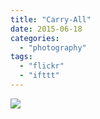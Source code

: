 ```yaml
---
title: "Carry-All"
date: 2015-06-18
categories: 
  - "photography"
tags: 
  - "flickr"
  - "ifttt"
---
```


![](https://farm4.staticflickr.com/3767/18933384645_e04730a8ec.jpg)
